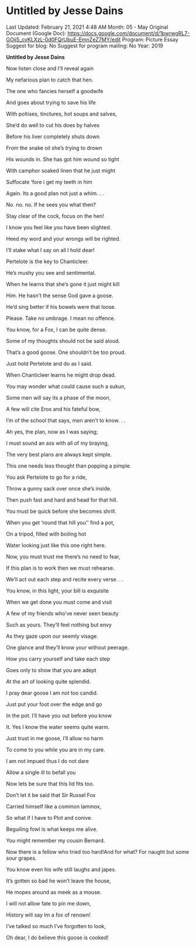 # Untitled by Jesse Dains

Last Updated: February 21, 2021 4:48 AM
Month: 05 - May
Original Document (Google Doc): https://docs.google.com/document/d/1bwrwgRL7-GOij5_cvKLXzL-0d0FQrUbuE-EmnZeZ7MY/edit
Program: Picture Essay
Suggest for blog: No
Suggest for program mailing: No
Year: 2019

**Untitled by Jesse Dains**

Now listen close and I’ll reveal again

My nefarious plan to catch that hen.

The one who fancies herself a goodwife

And goes about trying to save his life

With poltises, tinctures, hot soups and salves,

She’d do well to cut his does by halves

Before his liver completely shuts down

From the snake oil she’s trying to drown

His wounds in. She has got him wound so tight

With camphor soaked linen that he just might

Suffocate ‘fore i get my teeth in him

Again. Its a good plan not just a whim. . .

No. no. no. If he sees you what then?

Stay clear of the cock, focus on the hen!

I know you feel like you have been slighted.

Heed my word and your wrongs will be righted.

I’ll stake what I say on all I hold dear!

Pertelote is the key to Chanticleer.

He’s mushy you see and sentimental.

When he learns that she’s gone it just might kill

Him. He hasn’t the sense God gave a goose.

He’d sing better if his bowels were that loose.

Please. Take no umbrage. I mean no offence.

You know, for a Fox, I can be quite dense.

Some of my thoughts should not be said aloud.

That’s a good goose. One shouldn’t be too proud.

Just hold Pertelote and do as I said.

When Chanticleer learns he might drop dead.

You may wonder what could cause such a sukun,

Some men will say its a phase of the moon,

A few will cite Eros and his fateful bow,

I’m of the school that says, men aren’t to know. . .

Ah yes, the plan, now as I was saying;

I must sound an ass with all of my braying,

The very best plans are always kept simple.

This one needs less thought than popping a pimple.

You ask Pertelote to go for a ride,

Throw a gunny sack over once she’s inside.

Then push fast and hard and head for that hill.

You must be quick before she becomes shrill.

When you get ‘round that hill you’’ find a pot,

On a tripod, filled with boiling hot

Water looking just like this one right here.

Now, you must trust me there’s no need to fear,

If this plan is to work then we must rehearse.

We’ll act out each step and recite every verse. . .

You know, in this light, your bill is exquisite

When we get done you must come and visit

A few of my friends who’ve never seen beauty

Such as yours. They’ll feel nothing but envy

As they gaze upon our seemly visage.

One glance and they’ll know your without peerage.

How you carry yourself and take each step

Goes only to show that you are adept

At the art of looking quite splendid.

I pray dear goose I am not too candid.

Just put your foot over the edge and go

In the pot. I’ll have you out before you know

It. Yes I know the water seems quite warm.

Just trust in me goose, I’ll allow no harm

To come to you while you are in my care.

I am not impued thus I do not dare

Allow a single ill to befall you

Now lets be sure that this lid fits too.

Don’t let it be said that Sir Russel Fox

Carried himself like a common lammox,

So what if I have to Plot and conive.

Beguiling fowl is what keeps me alive.

You might remember my cousin Bernard.

Now there is a fellow who tried too hard!And for what? For naught but some sour grapes.

You know even his wife still laughs and japes.

It’s gotten so bad he won’t leave the house,

He mopes around as meek as a mouse.

I will not allow fate to pin me down,

History will say Im a fox of renown!

I’ve talked so much I’ve forgotten to look,

Oh dear, I do believe this goose is cooked!